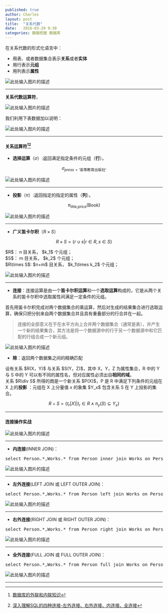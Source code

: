 ```yaml
---
published: true
author: Charles
layout: post
title:  "关系代数"
date:   2016-03-29 9:30
categories: 数据挖掘 数据库
---
```


在关系代数的形式化语言中：

- 用表、或者数据集合表示**关系**或者**实体**
- 用行表示**元组**
- 用列表示**属性**

![此处输入图片的描述][1]

----------

**关系代数运算符**，

![此处输入图片的描述][2]

我们利用下表数据加以说明：

![此处输入图片的描述][3]

----------

#### 关系运算符[^1][^2]

- **选择运算**（$\sigma$）:返回满足指定条件的元组（**行**）。

$$\sigma_{press=\text{‘高等教育出版社’}}$$

![此处输入图片的描述][4]


----------


- **投影**（$\pi$）:返回指定的指定的属性（**列**）。

$$\pi_{\text{title,price}}(\text{Book})$$

![此处输入图片的描述][5]


----------


- **广义笛卡尔积**（$R\times S$）

$$R \times S = \{r \cup s| r \in R, s \in S\}$$

<div class="inline_list">
$R$： n 目关系， $k_1$ 个元组；    <br> 
$S$： m 目关系， $k_2$ 个元组；        <br> 
$R\times S$: $n+m$ 目关系， $k_1\times k_2$ 个元组；  
</div>

![此处输入图片的描述][6]

----------

- **连接**：连接运算是由一个**笛卡尔积运算**和一个**选取运算**构成的，它是从两个关系的笛卡尔积中选取属性间满足一定条件的元组。

<div class="inline_list">
首先用笛卡尔积完成对两个数据集合的乘运算，然后对生成的结果集合进行选取运算，确保只把分别来自两个数据集合并且具有重叠部分的行合并在一起。
</div>

> 连接的全部意义在于在水平方向上合并两个数据集合（通常是表），并产生一个新的结果集合，其方法是将一个数据源中的行于另一个数据源中和它匹配的行组合成一个新元组。

![此处输入图片的描述][7]

- **除**：返回两个数据集之间的精确匹配

<div class="inline_list">
设有关系 $R(X，Y)$ 与关系 $S(Y，Z)$，其中 X，Y，Z 为属性集合，R 中的 Y 与 S 中的 Y 可以有不同的属性名，但对应属性必须出自<strong>相同的域</strong>。<br>
关系 $R\div S$ 所得的商是一个新关系 $P(X)$，P 是 R 中满足下列条件的元组在 X 上的<strong>投影</strong> ：元组在 X 上分量值 x 的象集 $Y_x$ 包含关系 S 在 Y 上投影的集合。
</div>

$$R\div S=\{t_r[X] | t_r\in R \wedge \pi_y(S) \subseteq Y_x\}$$


----------

#### 连接操作实战

![此处输入图片的描述][8]


----------


- **内连接**(INNER JOIN)：

<pre class="prettyprint linenums">
select Person.*,Works.* from Person inner join Works on Person.person-name =  Works.person-name
</pre>


![此处输入图片的描述][9]


----------


- **左外连接**(LEFT  JOIN 或 LEFT OUTER JOIN)：

<pre class="prettyprint linenums">
select Person.*,Works.* from Person left join Works on Person.person-name =  Works.person-name
</pre>

![此处输入图片的描述][10]


----------


- **右外连接**(RIGHT  JOIN 或 RIGHT  OUTER  JOIN)：

<pre class="prettyprint linenums">
select Person.*,Works.* from Person right join Works on Person.person-name =  Works.person-name
</pre>


![此处输入图片的描述][11]


----------


- **全外连接**(FULL  JOIN 或 FULL OUTER JOIN)：

<pre class="prettyprint linenums">
select Person.*,Works.* from Person full join Works on Person.person-name =  Works.person-name
</pre>

![此处输入图片的描述][12]

----------

[^1]: [数据库的外联和内联知识](http://www.360doc.com/content/11/0923/12/3589172_150598768.shtml)
[^2]: [深入理解SQL的四种连接-左外连接、右外连接、内连接、全连接](http://f.dataguru.cn/thread-477900-1-1.html)

  [1]: http://7xjbdi.com1.z0.glb.clouddn.com/database_2.png?imageView2/2/w/400
  [2]: http://7xjbdi.com1.z0.glb.clouddn.com/database_math.png?imageView2/2/w/300
  [3]: http://7xjbdi.com1.z0.glb.clouddn.com/database_1.png
  [4]: http://7xjbdi.com1.z0.glb.clouddn.com/database_3.png?imageView2/2/w/500
  [5]: http://7xjbdi.com1.z0.glb.clouddn.com/databse_4.png?imageView2/2/w/300
  [6]: http://7xjbdi.com1.z0.glb.clouddn.com/database_5.png?imageView2/2/w/300
  [7]: http://7xjbdi.com1.z0.glb.clouddn.com/database_7.png
  [8]: http://7xjbdi.com1.z0.glb.clouddn.com/connection_1.png?imageView2/2/w/450
  [9]: http://7xjbdi.com1.z0.glb.clouddn.com/connection_2.png?imageView2/2/w/400
  [10]: http://7xjbdi.com1.z0.glb.clouddn.com/connection_3.png?imageView2/2/w/400
  [11]: http://7xjbdi.com1.z0.glb.clouddn.com/connection_4.png?imageView2/2/w/400
  [12]: http://7xjbdi.com1.z0.glb.clouddn.com/connection_5.png?imageView2/2/w/400